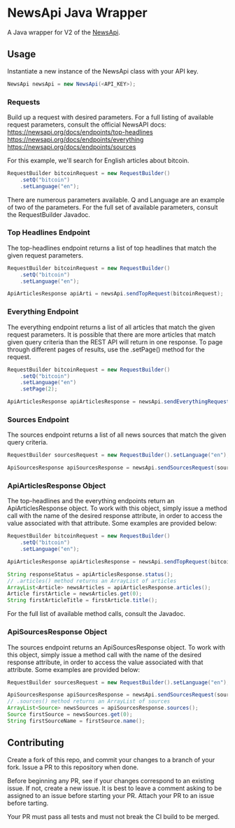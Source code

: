 # NewsApi Java Wrapper
A Java wrapper for V2 of the [NewsApi](https://newsapi.org/). 

## Usage
Instantiate a new instance of the NewsApi class with your API key.
```java
NewsApi newsApi = new NewsApi(<API_KEY>);
```

### Requests
Build up a request with desired parameters. For a full listing of available request parameters, consult the official 
NewsAPI docs:
https://newsapi.org/docs/endpoints/top-headlines
https://newsapi.org/docs/endpoints/everything
https://newsapi.org/docs/endpoints/sources

For this example, we'll search for English articles about bitcoin.

```java
RequestBuilder bitcoinRequest = new RequestBuilder()
    .setQ("bitcoin")
    .setLanguage("en");
```

There are numerous parameters available. Q and Language are an example of two of the parameters. For the full set of 
available parameters, consult the RequestBuilder Javadoc.

### Top Headlines Endpoint
The top-headlines endpoint returns a list of top headlines that match the given request parameters.
```java
RequestBuilder bitcoinRequest = new RequestBuilder()
    .setQ("bitcoin")
    .setLanguage("en");

ApiArticlesResponse apiArti = newsApi.sendTopRequest(bitcoinRequest);
```

### Everything Endpoint
The everything endpoint returns a list of all articles that match the given request parameters.
It is possible that there are more articles that match given query criteria than the REST API will return in one 
response.
To page through different pages of results, use the .setPage() method for the request.
```java
RequestBuilder bitcoinRequest = new RequestBuilder()
    .setQ("bitcoin")
    .setLanguage("en")
    .setPage(2);

ApiArticlesResponse apiArticlesResponse = newsApi.sendEverythingRequest(bitcoinRequest);
```

### Sources Endpoint
The sources endpoint returns a list of all news sources that match the given query criteria.
```java
RequestBuilder sourcesRequest = new RequestBuilder().setLanguage("en");

ApiSourcesResponse apiSourcesResponse = newsApi.sendSourcesRequest(sourcesRequest);
```

### ApiArticlesResponse Object
The top-headlines and the everything endpoints return an ApiArticlesResponse object. To work with this object, simply 
issue a method call with the name of the desired response attribute, in order to access the value associated with that 
attribute. Some examples are provided below:
```java
RequestBuilder bitcoinRequest = new RequestBuilder()
    .setQ("bitcoin")
    .setLanguage("en");

ApiArticlesResponse apiArticlesResponse = newsApi.sendTopRequest(bitcoinRequest);

String responseStatus = apiArticlesResponse.status();
// .articles() method returns an ArrayList of articles
ArrayList<Article> newsArticles = apiArticlesResponse.articles();
Article firstArticle = newsArticles.get(0);
String firstArticleTitle = firstArticle.title();
```

For the full list of available method calls, consult the Javadoc.

### ApiSourcesResponse Object
The sources endpoint returns an ApiSourcesResponse object. To work with this object, simply issue a method call with 
the name of the desired response attribute, in order to access the value associated with that attribute. Some examples 
are provided below:

```java
RequestBuilder sourcesRequest = new RequestBuilder().setLanguage("en");

ApiSourcesResponse apiSourcesResponse = newsApi.sendSourcesRequest(sourcesRequest);
// .sources() method returns an ArrayList of sources
ArrayList<Source> newsSources = apiSourcesResponse.sources();
Source firstSource = newsSources.get(0);
String firstSourceName = firstSource.name();
```

## Contributing
Create a fork of this repo, and commit your changes to a branch of your fork. Issue a PR to this repository when done.

Before beginning any PR, see if your changes correspond to an existing issue. If not, create a new issue. It is best 
to leave a comment asking to be assigned to an issue before starting your PR. Attach your PR to an issue before 
tarting.

Your PR must pass all tests and must not break the CI build to be merged.